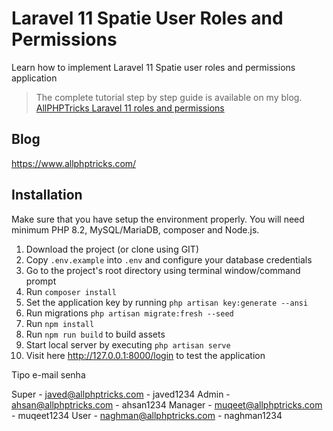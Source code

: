 # Laravel 11 Spatie User Roles and Permissions
Learn how to implement Laravel 11 Spatie user roles and permissions application

> The complete tutorial step by step guide is available on my blog. [AllPHPTricks Laravel 11 roles and permissions](https://www.allphptricks.com/laravel-11-spatie-user-roles-and-permissions/)

## Blog
https://www.allphptricks.com/

## Installation 
Make sure that you have setup the environment properly. You will need minimum PHP 8.2, MySQL/MariaDB, composer and Node.js.

1. Download the project (or clone using GIT)
2. Copy `.env.example` into `.env` and configure your database credentials
3. Go to the project's root directory using terminal window/command prompt
4. Run `composer install`
5. Set the application key by running `php artisan key:generate --ansi`
6. Run migrations `php artisan migrate:fresh --seed`
7. Run `npm install`
8. Run `npm run build` to build assets
9. Start local server by executing `php artisan serve`
10. Visit here http://127.0.0.1:8000/login to test the application

Tipo	e-mail					 senha

Super - javed@allphptricks.com - javed1234
Admin - ahsan@allphptricks.com - ahsan1234
Manager - muqeet@allphptricks.com - muqeet1234
User - naghman@allphptricks.com - naghman1234


